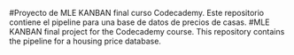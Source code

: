 #Proyecto de MLE KANBAN final curso Codecademy. Este repositorio contiene el pipeline para una base de datos de precios de casas.
#MLE KANBAN final project for the Codecademy course. This repository contains the pipeline for a housing price database.


